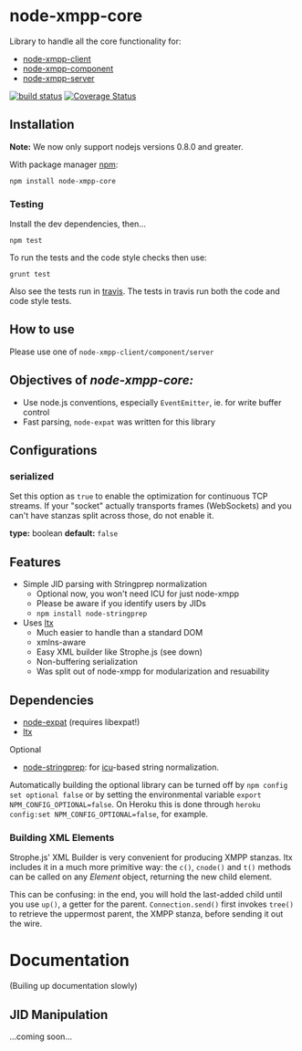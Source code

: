 # node-xmpp-core

Library to handle all the core functionality for:

* [node-xmpp-client](https://github.com/node-xmpp/node-xmpp-client)
* [node-xmpp-component](https://github.com/node-xmpp/node-xmpp-component)
* [node-xmpp-server](https://github.com/node-xmpp/node-xmpp-server)

[![build status](https://secure.travis-ci.org/node-xmpp/node-xmpp-core.svg?branch=master)](http://travis-ci.org/node-xmpp/node-xmpp-core)
[![Coverage Status](https://img.shields.io/coveralls/node-xmpp/node-xmpp-core.svg)](https://coveralls.io/r/node-xmpp/node-xmpp-core)

## Installation

__Note:__ We now only support nodejs versions 0.8.0 and greater.

With package manager [npm](http://npmjs.org/):

    npm install node-xmpp-core

### Testing

Install the dev dependencies, then...

```npm test```

To run the tests and the code style checks then use:

```grunt test```

Also see the tests run in [travis](http://travis-ci.org/node-xmpp/node-xmpp-core). The tests in travis run both the code and code style tests.

## How to use

Please use one of `node-xmpp-client/component/server`

## Objectives of *node-xmpp-core:*

* Use node.js conventions, especially `EventEmitter`, ie. for write
  buffer control
* Fast parsing, `node-expat` was written for this library

## Configurations

### serialized
Set this option as `true` to enable the optimization for continuous TCP streams. If your "socket" actually transports frames (WebSockets) and you can't have stanzas split across those, do not enable it.

**type:** boolean
**default:** `false`


## Features

* Simple JID parsing with Stringprep normalization
  * Optional now, you won't need ICU for just node-xmpp
  * Please be aware if you identify users by JIDs
  * `npm install node-stringprep`
* Uses [ltx](http://github.com/astro/ltx)
  * Much easier to handle than a standard DOM
  * xmlns-aware
  * Easy XML builder like Strophe.js (see down)
  * Non-buffering serialization
  * Was split out of node-xmpp for modularization and resuability

## Dependencies

* [node-expat](http://github.com/node-xmpp/node-expat) (requires libexpat!)
* [ltx](http://github.com/node-xmpp/ltx)

Optional

* [node-stringprep](http://github.com/node-xmpp/node-stringprep): for [icu](http://icu-project.org/)-based string normalization.

Automatically building the optional library can be turned off by `npm config set optional false` or by setting the environmental variable `export NPM_CONFIG_OPTIONAL=false`. On Heroku this is done through `heroku config:set NPM_CONFIG_OPTIONAL=false`, for example.

### Building XML Elements

Strophe.js' XML Builder is very convenient for producing XMPP
stanzas. ltx includes it in a much more primitive way: the
`c()`, `cnode()` and `t()` methods can be called on any *Element*
object, returning the new child element.

This can be confusing: in the end, you will hold the last-added child
until you use `up()`, a getter for the parent. `Connection.send()`
first invokes `tree()` to retrieve the uppermost parent, the XMPP
stanza, before sending it out the wire.

# Documentation

(Builing up documentation slowly)

## JID Manipulation

...coming soon...
